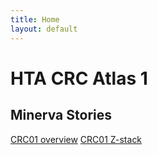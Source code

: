 ```yaml
---
title: Home
layout: default
---
```


# HTA CRC Atlas 1

## Minerva Stories

[CRC01 overview](osd-crc-case-1-ffpe-cycif.html)
[CRC01 Z-stack](osd-crc-case-1-ffpe-cycif-stack.html)
